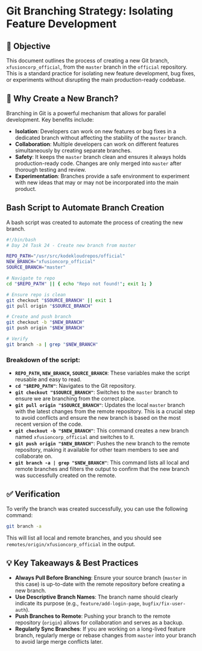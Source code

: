 # Git Branching Strategy: Isolating Feature Development

## 🎯 Objective

This document outlines the process of creating a new Git branch, `xfusioncorp_official`, from the `master` branch in the `official` repository. This is a standard practice for isolating new feature development, bug fixes, or experiments without disrupting the main production-ready codebase.

## 🤔 Why Create a New Branch?

Branching in Git is a powerful mechanism that allows for parallel development. Key benefits include:

- **Isolation**: Developers can work on new features or bug fixes in a dedicated branch without affecting the stability of the `master` branch.
- **Collaboration**: Multiple developers can work on different features simultaneously by creating separate branches.
- **Safety**: It keeps the `master` branch clean and ensures it always holds production-ready code. Changes are only merged into `master` after thorough testing and review.
- **Experimentation**: Branches provide a safe environment to experiment with new ideas that may or may not be incorporated into the main product.

## Bash Script to Automate Branch Creation

A bash script was created to automate the process of creating the new branch.

```bash
#!/bin/bash
# Day 24 Task 24 - Create new branch from master

REPO_PATH="/usr/src/kodekloudrepos/official"
NEW_BRANCH="xfusioncorp_official"
SOURCE_BRANCH="master"

# Navigate to repo
cd "$REPO_PATH" || { echo "Repo not found!"; exit 1; }

# Ensure repo is clean
git checkout "$SOURCE_BRANCH" || exit 1
git pull origin "$SOURCE_BRANCH"

# Create and push branch
git checkout -b "$NEW_BRANCH"
git push origin "$NEW_BRANCH"

# Verify
git branch -a | grep "$NEW_BRANCH"
```

### Breakdown of the script:

- **`REPO_PATH`, `NEW_BRANCH`, `SOURCE_BRANCH`**: These variables make the script reusable and easy to read.
- **`cd "$REPO_PATH"`**: Navigates to the Git repository.
- **`git checkout "$SOURCE_BRANCH"`**: Switches to the `master` branch to ensure we are branching from the correct place.
- **`git pull origin "$SOURCE_BRANCH"`**: Updates the local `master` branch with the latest changes from the remote repository. This is a crucial step to avoid conflicts and ensure the new branch is based on the most recent version of the code.
- **`git checkout -b "$NEW_BRANCH"`**: This command creates a new branch named `xfusioncorp_official` and switches to it.
- **`git push origin "$NEW_BRANCH"`**: Pushes the new branch to the remote repository, making it available for other team members to see and collaborate on.
- **`git branch -a | grep "$NEW_BRANCH"`**: This command lists all local and remote branches and filters the output to confirm that the new branch was successfully created on the remote.

## ✅ Verification

To verify the branch was created successfully, you can use the following command:

```bash
git branch -a
```

This will list all local and remote branches, and you should see `remotes/origin/xfusioncorp_official` in the output.

## 💡 Key Takeaways & Best Practices

- **Always Pull Before Branching**: Ensure your source branch (`master` in this case) is up-to-date with the remote repository before creating a new branch.
- **Use Descriptive Branch Names**: The branch name should clearly indicate its purpose (e.g., `feature/add-login-page`, `bugfix/fix-user-auth`).
- **Push Branches to Remote**: Pushing your branch to the remote repository (`origin`) allows for collaboration and serves as a backup.
- **Regularly Sync Branches**: If you are working on a long-lived feature branch, regularly merge or rebase changes from `master` into your branch to avoid large merge conflicts later.